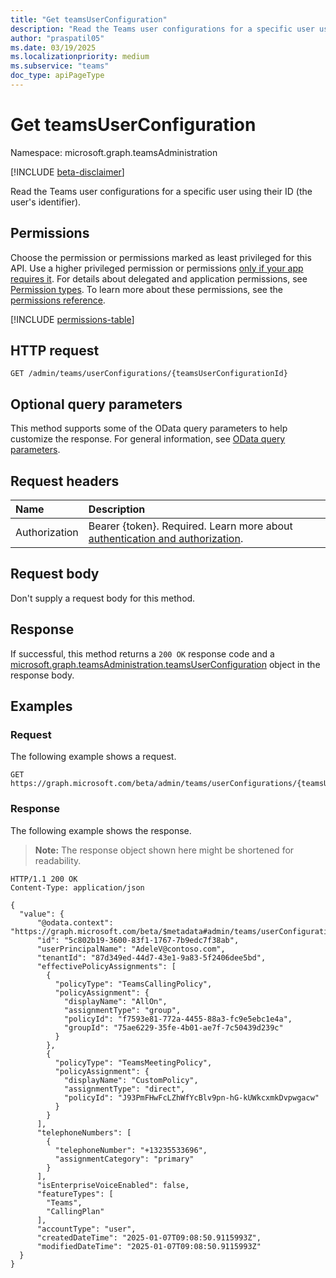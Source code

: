 ```yaml
---
title: "Get teamsUserConfiguration"
description: "Read the Teams user configurations for a specific user using their ID (the user's identifier)."
author: "praspatil05"
ms.date: 03/19/2025
ms.localizationpriority: medium
ms.subservice: "teams"
doc_type: apiPageType
---
```


# Get teamsUserConfiguration

Namespace: microsoft.graph.teamsAdministration

[!INCLUDE [beta-disclaimer](../../includes/beta-disclaimer.md)]

Read the Teams user configurations for a specific user using their ID (the user's identifier).

## Permissions

Choose the permission or permissions marked as least privileged for this API. Use a higher privileged permission or permissions [only if your app requires it](/graph/permissions-overview#best-practices-for-using-microsoft-graph-permissions). For details about delegated and application permissions, see [Permission types](/graph/permissions-overview#permission-types). To learn more about these permissions, see the [permissions reference](/graph/permissions-reference).

<!-- {
  "blockType": "permissions",
  "name": "teamsadministration-teamsuserconfiguration-get-permissions"
}
-->
[!INCLUDE [permissions-table](../includes/permissions/teamsadministration-teamsuserconfiguration-get-permissions.md)]

## HTTP request

<!-- {
  "blockType": "ignored"
}
-->
``` http
GET /admin/teams/userConfigurations/{teamsUserConfigurationId}
```

## Optional query parameters

This method supports some of the OData query parameters to help customize the response. For general information, see [OData query parameters](/graph/query-parameters).

## Request headers

|Name|Description|
|:---|:---|
|Authorization|Bearer {token}. Required. Learn more about [authentication and authorization](/graph/auth/auth-concepts).|

## Request body

Don't supply a request body for this method.

## Response

If successful, this method returns a `200 OK` response code and a [microsoft.graph.teamsAdministration.teamsUserConfiguration](../resources/teamsadministration-teamsuserconfiguration.md) object in the response body.

## Examples

### Request

The following example shows a request.
<!-- {
  "blockType": "request",
  "name": "get_teamsuserconfiguration"
}
-->
``` http
GET https://graph.microsoft.com/beta/admin/teams/userConfigurations/{teamsUserConfigurationId}
```

### Response

The following example shows the response.
>**Note:** The response object shown here might be shortened for readability.
<!-- {
  "blockType": "response",
  "truncated": true,
  "@odata.type": "microsoft.graph.teamsAdministration.teamsUserConfiguration"
}
-->
``` http
HTTP/1.1 200 OK
Content-Type: application/json

{
  "value": {
      "@odata.context": "https://graph.microsoft.com/beta/$metadata#admin/teams/userConfigurations/$entity",   
      "id": "5c802b19-3600-83f1-1767-7b9edc7f38ab",
      "userPrincipalName": "AdeleV@contoso.com",
      "tenantId": "87d349ed-44d7-43e1-9a83-5f2406dee5bd",
      "effectivePolicyAssignments": [
        {
          "policyType": "TeamsCallingPolicy",
          "policyAssignment": {
            "displayName": "AllOn",
            "assignmentType": "group",
            "policyId": "f7593e81-772a-4455-88a3-fc9e5ebc1e4a",
            "groupId": "75ae6229-35fe-4b01-ae7f-7c50439d239c"
          }
        },
        {
          "policyType": "TeamsMeetingPolicy",
          "policyAssignment": {
            "displayName": "CustomPolicy",
            "assignmentType": "direct",
            "policyId": "J93PmFHwFcLZhWfYcBlv9pn-hG-kUWkcxmkDvpwgacw"
          }
        }
      ],
      "telephoneNumbers": [
        {
          "telephoneNumber": "+13235533696",
          "assignmentCategory": "primary"
        }
      ],
      "isEnterpriseVoiceEnabled": false,
      "featureTypes": [
        "Teams",
        "CallingPlan"
      ],
      "accountType": "user",
      "createdDateTime": "2025-01-07T09:08:50.9115993Z",
      "modifiedDateTime": "2025-01-07T09:08:50.9115993Z"
  }
}
```
